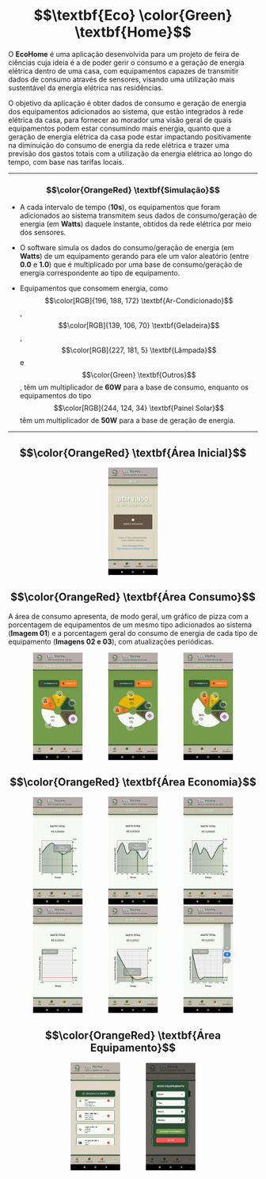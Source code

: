# $$\textbf{Eco} \color{Green} \textbf{Home}$$

O **EcoHome** é uma aplicação desenvolvida para um projeto de feira de ciências cuja ideia é a de poder gerir o consumo e a geração de energia elétrica dentro de uma casa, com equipamentos capazes de transmitir dados de consumo através de sensores, visando uma utilização mais sustentável da energia elétrica nas residências.
  
O objetivo da aplicação é obter dados de consumo e geração de energia dos equipamentos adicionados ao sistema, que estão integrados à rede elétrica da casa, para fornecer ao morador uma visão geral de quais equipamentos podem estar consumindo mais energia, quanto que a geração de energia elétrica da casa pode estar impactando positivamente na diminuição do consumo de energia da rede elétrica e trazer uma previsão dos gastos totais com a utilização da energia elétrica ao longo do tempo, com base nas tarifas locais.

---

### $$\color{OrangeRed} \textbf{Simulação}$$

* A cada intervalo de tempo (**10s**), os equipamentos que foram adicionados ao sistema transmitem seus dados de consumo/geração de energia (em **Watts**) daquele instante, obtidos da rede elétrica por meio dos sensores.
    
* O software simula os dados do consumo/geração de energia (em **Watts**) de um equipamento gerando para ele um valor aleatório (entre **0.0** e **1.0**) que é multiplicado por uma base de consumo/geração de energia correspondente ao tipo de equipamento.
    
* Equipamentos que consomem energia, como $$\color[RGB]{196, 188, 172} \textbf{Ar-Condicionado}$$, $$\color[RGB]{139, 106, 70} \textbf{Geladeira}$$, $$\color[RGB]{227, 181, 5} \textbf{Lâmpada}$$ e $$\color{Green} \textbf{Outros}$$, têm um multiplicador de **60W** para a base de consumo, enquanto os equipamentos do tipo $$\color[RGB]{244, 124, 34} \textbf{Painel Solar}$$ têm um multiplicador de **50W** para a base de geração de energia.

---

## $$\color{OrangeRed} \textbf{Área Inicial}$$

<section align="center">
  <img src="https://github.com/JoaoVictorRR-GitHub/EcoHome/raw/master/Exibicao/Inicio.jpg"  width="20%"/>
</section>



## $$\color{OrangeRed} \textbf{Área Consumo}$$

A área de consumo apresenta, de modo geral, um gráfico de pizza com a porcentagem de equipamentos de um mesmo tipo adicionados ao sistema (**Imagem 01**) e a porcentagem geral do consumo de energia de cada tipo de equipamento (**Imagens 02 e 03**), com atualizações periódicas.

<section align="center">
  <img src="https://github.com/JoaoVictorRR-GitHub/EcoHome/raw/master/Exibicao/Area%20Consumo%20-%20Grafico%20Tipos.jpg" width="20%"/>
  &nbsp;&nbsp;&nbsp;&nbsp;&nbsp;
  &nbsp;&nbsp;&nbsp;&nbsp;&nbsp;
  <img src="https://github.com/JoaoVictorRR-GitHub/EcoHome/raw/master/Exibicao/Area%20Consumo%20-%20Grafico%20Consumo%20I.jpg" width="20%"/>
  &nbsp;&nbsp;&nbsp;&nbsp;&nbsp;
  &nbsp;&nbsp;&nbsp;&nbsp;&nbsp;
  <img src="https://github.com/JoaoVictorRR-GitHub/EcoHome/raw/master/Exibicao/Area%20Consumo%20-%20Grafico%20Consumo%20II.jpg" width="20%"/>
</section>



## $$\color{OrangeRed} \textbf{Área Economia}$$

<section align="center">
  <img src="https://github.com/JoaoVictorRR-GitHub/EcoHome/raw/master/Exibicao/Area%20Economia%20I.jpg" width="20%"/>
  &nbsp;&nbsp;&nbsp;&nbsp;&nbsp;
  &nbsp;&nbsp;&nbsp;&nbsp;&nbsp;
  <img src="https://github.com/JoaoVictorRR-GitHub/EcoHome/raw/master/Exibicao/Area%20Economia%20II.jpg" width="20%"/>
  &nbsp;&nbsp;&nbsp;&nbsp;&nbsp;
  &nbsp;&nbsp;&nbsp;&nbsp;&nbsp;
  <img src="https://github.com/JoaoVictorRR-GitHub/EcoHome/raw/master/Exibicao/Area%20Economia%20III.jpg" width="20%"/>
</section>

<section align="center">
  <img src="https://github.com/JoaoVictorRR-GitHub/EcoHome/raw/master/Exibicao/Area%20Economia%20IV.jpg" width="20%"/>
  &nbsp;&nbsp;&nbsp;&nbsp;&nbsp;
  &nbsp;&nbsp;&nbsp;&nbsp;&nbsp;
  <img src="https://github.com/JoaoVictorRR-GitHub/EcoHome/raw/master/Exibicao/Area%20Economia%20V.jpg" width="20%"/>
  &nbsp;&nbsp;&nbsp;&nbsp;&nbsp;
  &nbsp;&nbsp;&nbsp;&nbsp;&nbsp;
  <img src="https://github.com/JoaoVictorRR-GitHub/EcoHome/raw/master/Exibicao/Area%20Economia%20VI.jpg" width="20%"/>
</section>



## $$\color{OrangeRed} \textbf{Área Equipamento}$$

<section align="center">
  <img src="https://github.com/JoaoVictorRR-GitHub/EcoHome/raw/master/Exibicao/Area%20Equipamento.jpg" width="20%"/>
  &nbsp;&nbsp;&nbsp;&nbsp;&nbsp;
  &nbsp;&nbsp;&nbsp;&nbsp;&nbsp;
  <img src="https://github.com/JoaoVictorRR-GitHub/EcoHome/raw/master/Exibicao/Area%20Equipamento%20-%20Formulario.jpg" width="20%"/>
</section>
